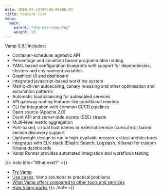 ```yaml
---
date: 2016-09-13T09:00:00+00:00
title: Feature list
menu:
  main:
    parent: "why-use-vamp-top"
    weight: 50
---
```


Vamp 0.9.1 includes:

* Container-scheduler agnostic API
* Percentage and condition based programmable routing
* YAML based configuration blueprints with support for dependencies, clusters and environment variables
* Graphical UI and dashboard
* Integrated javascript-based workflow system
* Metric-driven autoscaling, canary releasing and other optimisation and automation patterns
* Automatic loadbalancing for autoscaled services
* API gateway routing features like conditional rewrites
* CLI for integration with common CI/CD pipelines
* Open source (Apache 2.0)
* Event API and server-side events (SSE) stream
* Multi-level metric aggregation
* Port-based, virtual host names or external service (consul etc) based service discovery support
* Lightweight design to run in high-available mission-critical architectures
* Integrates with ELK stack (Elastic Search, Logstash, Kibana) for custom Kibana dashboards
* Vamp Runner provides automated integration and workflows testing


{{< note title="What next?" >}}
* [Try Vamp](/documentation/installation/hello-world/)
* [Use cases](/why-use-vamp/use-cases/use-cases): Vamp solutions to practical problems
* [What Vamp offers compared to other tools and services](/why-use-vamp/vamp-compared-to/proxies-and-load-balancers/)
* [How Vamp works](/documentation/how-vamp-works/architecture-and-components/)
{{< /note >}}
